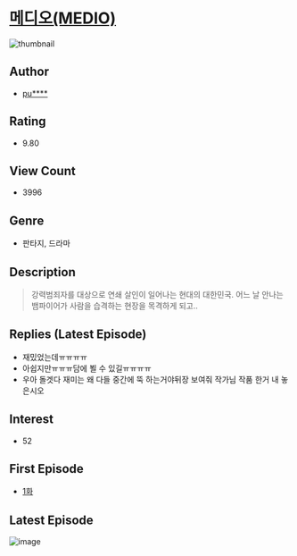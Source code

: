 # [메디오(MEDIO)](https://comic.naver.com/bestChallenge/list?titleId=784906)
![thumbnail](https://image-comic.pstatic.net/user_contents_data/challenge_comic/2021/11/10/321250/thumbnail_202x164bbfe30ed_4164_450f_9e18_2026d0e7f414_00004676.JPEG)

## Author
- [pu****](https://comic.naver.com/artistTitle?id=321250)

## Rating
- 9.80

## View Count
- 3996

## Genre
- 판타지, 드라마

## Description
> 강력범죄자를 대상으로 연쇄 살인이 일어나는 현대의 대한민국. 어느 날 안나는 뱀파이어가 사람을 습격하는 현장을 목격하게 되고..

## Replies (Latest Episode)
- 재밌었는데ㅠㅠㅠㅠ
- 아쉽지만ㅠㅠㅠ담에 뵐 수 있길ㅠㅠㅠㅠ
- 우아 돌겟다 재미는 왜 다들 중간에 뚝 하는거야뒤장 보여줘 작가님 작품 한거 내 놓은시오

## Interest
- 52

## First Episode
- [1화](https://comic.naver.com/bestChallenge/detail?titleId=784906&no=1)

## Latest Episode
![image](https://image-comic.pstatic.net/user_contents_data/challenge_comic/2021/12/01/321250/upload_3846743900013421875.jpeg)
